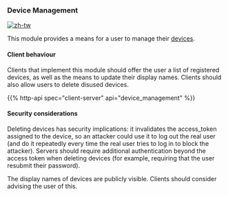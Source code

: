 ### Device Management

[![zh-tw](https://img.shields.io/badge/lang-zh--tw-blue.svg)](https://github.com/message-exp/matrix_organized_spec/tree/main/v1.11/client-server-api/zh-tw/device_management.zh-tw.md)

This module provides a means for a user to manage their [devices](/#devices).

#### Client behaviour

Clients that implement this module should offer the user a list of
registered devices, as well as the means to update their display names.
Clients should also allow users to delete disused devices.

{{% http-api spec="client-server" api="device_management" %}}

#### Security considerations

Deleting devices has security implications: it invalidates the
access\_token assigned to the device, so an attacker could use it to log
out the real user (and do it repeatedly every time the real user tries
to log in to block the attacker). Servers should require additional
authentication beyond the access token when deleting devices (for
example, requiring that the user resubmit their password).

The display names of devices are publicly visible. Clients should
consider advising the user of this.
